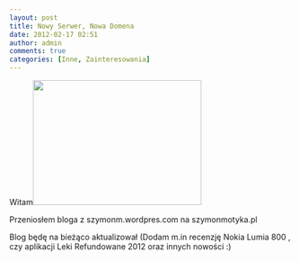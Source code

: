 ```yaml
---
layout: post
title: Nowy Serwer, Nowa Domena
date: 2012-02-17 02:51
author: admin
comments: true
categories: [Inne, Zainteresowania]
---
```

Witam<a href="http://szymonmotyka.pl/wp-content/uploads/2012/02/serwery-wirtualne1.jpg"><img class="alignleft size-medium wp-image-181" title="serwery-wirtualne[1]" src="http://szymonmotyka.pl/wp-content/uploads/2012/02/serwery-wirtualne1-300x222.jpg" alt="" width="300" height="222" /></a>

Przeniosłem bloga z szymonm.wordpres.com na szymonmotyka.pl

Blog będę na bieżąco aktualizował (Dodam m.in recenzję Nokia Lumia 800 , czy aplikacji Leki Refundowane 2012 oraz innych nowości :)
